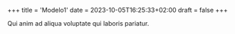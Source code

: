 +++
title = 'Modelo1'
date = 2023-10-05T16:25:33+02:00
draft = false
+++

Qui anim ad aliqua voluptate qui laboris pariatur.